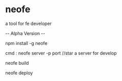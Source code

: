 # neofe

a tool for fe developer 

-- Alpha Version --


npm install -g neofe

cmd :
neofe server -p  port  //star a server for develop

neofe build

neofe deploy  

